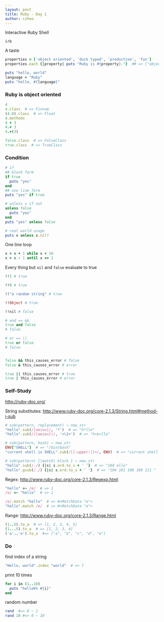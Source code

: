 ```yaml
---
layout: post
title: Ruby - Day 1
author: czheo
---
```

Interactive Ruby Shell

~~~
irb
~~~

A taste

~~~ ruby
properties = ['object oriented', 'duck typed', 'productive', 'fun']
properties.each {|property| puts "Ruby is #{property}."}  ## => ["object oriented", "duck typed", "productive", "fun"]
~~~

~~~ ruby
puts "hello, world"
language = "Ruby"
puts "hello, #{language}"
~~~

### Ruby is object oriented

~~~ ruby
4
4.class  # => Fixnum
(4.0).class  # => Float
4.methods
4 + 3
4.+ 3
4.+(3)

false.class  # => FalseClass
true.class  # => TrueClass
~~~

### Condition

~~~ ruby
# if
## block form
if true
  puts "yes"
end
## one line form
puts "yes" if true

# unless = if not
unless false
  puts "yes"
end
puts "yes" unless false

# real world usage
puts x unless x.nil?
~~~

One line loop

~~~ ruby
x = x + 1 while x < 10
x = x - 1 until x == 1
~~~

Every thing but `nil` and `false` evaluate to true

~~~ ruby
!!1 # true

!!0 # true

!!"a random string" # true

!!Object # true

!!nil # false
~~~

~~~ ruby
# and == &&
true and false
# false

# or == ||
true or false
# false


false && this_causes_error # false
false & this_causes_error # error

true || this_causes_error # true
true | this_causes_error # error
~~~

### Self-Study

http://ruby-doc.org/

String substitutes: http://www.ruby-doc.org/core-2.1.3/String.html#method-i-sub

~~~ ruby
# sub(pattern, replacement) → new_str
"hello".sub(/[aeiou]/, '*')  # => "h*llo"
"hello".sub(/([aeiou])/, '<\1>')  # => "h<e>llo"

# sub(pattern, hash) → new_str
ENV["SHELL"]  # => "/bin/bash"
"current shell is SHELL".sub(/[[:upper:]]+/, ENV)  # => "current shell is /bin/bash"

# sub(pattern) {|match| block } → new_str
"hello".sub(/./) {|s| s.ord.to_s + ' '}  # => "104 ello"
"hello".gsub(/./) {|s| s.ord.to_s + ' '}  # => "104 101 108 108 111 "
~~~

Regex: http://www.ruby-doc.org/core-2.1.3/Regexp.html

~~~ruby
"hello" =~ /e/  # => 1
/e/ =~ "hello"  # => 1

/e/.match "hello"  # => #<MatchData "e">
"hello".match /e/  # => #<MatchData "e">
~~~

Range: http://www.ruby-doc.org/core-2.1.3/Range.html

~~~ ruby
(1..5).to_a  # => [1, 2, 3, 4, 5]
(1...5).to_a  # => [1, 2, 3, 4]
('a'..'e').to_a  #=> ["a", "b", "c", "d", "e"]
~~~

### Do
find index of a string

~~~ ruby
"Hello, world".index "world"  # => 7
~~~

print 10 times

~~~ ruby
for i in (1..10)
  puts "hello¥n #{i}"
end
~~~

random number

~~~ruby
rand  #=> 0 ~ 1
rand 10 #=> 0 ~ 10
~~~
